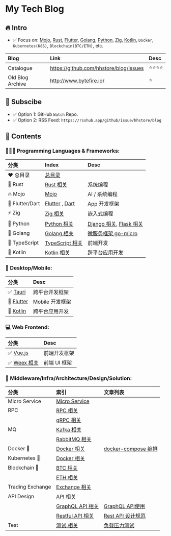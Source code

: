 # My Tech Blog


## 🔥️ Intro

- ✅ Focus on: [Mojo](https://github.com/hhstore/blog/labels/Mojo), [Rust](https://github.com/hhstore/blog/labels/Rust), [Flutter](https://github.com/hhstore/blog/labels/Flutter), [Golang](https://github.com/hhstore/blog/labels/Golang), [Python](https://github.com/hhstore/blog/labels/Python), [Zig](https://github.com/hhstore/blog/labels/Zig), [Kotlin](https://github.com/hhstore/blog/labels/Kotlin), `Docker`, `Kubernetes(K8S)`, `Blockchain(BTC/ETH)`, etc.


| Blog | Link | Desc | 
| :--- | :--- | :--- | 
|  Catalogue | https://github.com/hhstore/blog/issues | ⭐️⭐️⭐️⭐️ |
|  Old Blog Archive | http://www.bytefire.io/ | ⭐️ |


## 📢 Subscibe

- ✅ Option 1: GitHub `Watch` Repo.
- ✅ Option 2: RSS Feed: `https://rsshub.app/github/issue/hhstore/blog`


## 🍊 Contents


### 🧑🏻‍🎓 Programming Languages & Frameworks:

|    分类     |       Index                            |  Desc    |
| :--------- | :------------------------------------  | :------  |
| ❤️ 总目录      |   [总目录](https://github.com/hhstore/blog/issues)                      |       |
| 🦀 Rust    |   [Rust 相关](https://github.com/hhstore/blog/labels/Rust)      |  系统编程     |
| 🔥️ Mojo | [Mojo](https://github.com/hhstore/blog/labels/Mojo) | AI / 系统编程 | 
| 🎯 Flutter/Dart |   [Flutter](https://github.com/hhstore/blog/labels/Flutter) , [Dart](https://github.com/hhstore/blog/labels/Dart)       |   App 开发框架    |
| ⚡ Zig   |   [Zig 相关](https://github.com/hhstore/blog/labels/Zig)      |  嵌入式编程     |
| 🐍️ Python |   [Python 相关](https://github.com/hhstore/blog/labels/Python)      |   [Django 相关](https://github.com/hhstore/blog/labels/Django), [Flask 相关](https://github.com/hhstore/blog/labels/Py-Flask)          |
| 🐹 Golang |   [Golang 相关](https://github.com/hhstore/blog/labels/Golang)          | [微服务框架 go-micro](https://github.com/hhstore/blog/issues/88)    |
| 💊 TypeScript    |   [TypeScript 相关](https://github.com/hhstore/blog/labels/TypeScript)      |   前端开发    |
| 💎 Kotlin    |   [Kotlin 相关](https://github.com/hhstore/blog/labels/Kotlin)      |    跨平台应用开发    |



### 📱 Desktop/Mobile:


|    分类     |             Desc    |
| :--------- | :------------------------------------  | 
| ✅️ [Tauri](https://github.com/hhstore/blog/labels/Tauri) | 跨平台开发框架 | 
| 🎯 [Flutter](https://github.com/hhstore/blog/labels/Flutter)      | Mobile 开发框架      |
| 💎 [Kotlin](https://github.com/hhstore/blog/labels/Kotlin)      |    跨平台应用开发    |


### 💻 Web Frontend:

|    分类     |             Desc    |
| :--------- | :------------------------------------  | 
| ✅️ [Vue.js](https://github.com/hhstore/blog/labels/Vuejs) | 前端开发框架 | 
| ✅️ [Weex 相关](https://github.com/hhstore/blog/labels/Weex)     |   前端 UI 框架    |



### 🐧 Middleware/Infra/Architecture/Design/Solution:


|    分类     |       索引                             |  文章列表     |
| :--------- | :------------------------------------  | :------  |
| Micro Service |   [Micro Service](https://github.com/hhstore/blog/labels/MicroService) |       |
|  RPC       |   [RPC 相关](https://github.com/hhstore/blog/labels/RPC)                |       |
|            |   [gRPC 相关](https://github.com/hhstore/blog/labels/gRPC)              |       |
|   MQ       |   [Kafka 相关](https://github.com/hhstore/blog/labels/MQ-Kafka)         |       |
|            |   [RabbitMQ 相关](https://github.com/hhstore/blog/labels/MQ-RabbitMQ)   |       |
| Docker 🚀  |   [Docker 相关](https://github.com/hhstore/blog/labels/Docker)          | [docker-compose 编排](https://github.com/hhstore/blog/labels/Docker-Compose)   |
| Kubernetes 🚀 |   [Docker 相关](https://github.com/hhstore/blog/labels/Docker)       |       |
| Blockchain 🚀 |   [ BTC 相关](https://github.com/hhstore/blog/issues/14)             |       |
|            |   [ETH 相关](https://github.com/hhstore/blog/issues/13)              |       |
| Trading Exchange |   [Exchange 相关](https://github.com/hhstore/blog/labels/Exchange)   |       |
| API Design |   [API 相关](https://github.com/hhstore/blog/labels/API)   |       |
|            |   [GraphQL API 相关](https://github.com/hhstore/blog/labels/GraphQL)  | [GraphQL API使用](https://github.com/hhstore/blog/issues/68)    |
|            |   [Restful API 相关](https://github.com/hhstore/blog/labels/Restful%20API)   | [Rest API 设计规范](https://github.com/hhstore/blog/issues/41)    |
| Test       |   [测试 相关](https://github.com/hhstore/blog/labels/Test)             | [负载压力测试](https://github.com/hhstore/blog/issues/105)   |


